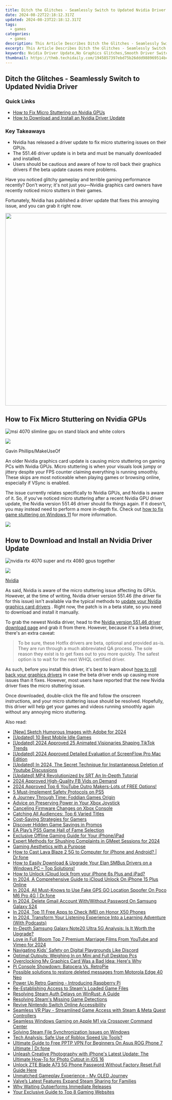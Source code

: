 ```yaml
---
title: Ditch the Glitches - Seamlessly Switch to Updated Nvidia Driver
date: 2024-08-22T22:18:12.317Z
updated: 2024-08-23T22:18:12.317Z
tags:
  - games
categories:
  - games
description: This Article Describes Ditch the Glitches - Seamlessly Switch to Updated Nvidia Driver
excerpt: This Article Describes Ditch the Glitches - Seamlessly Switch to Updated Nvidia Driver
keywords: Nvidia Driver Update,No Graphics Glitches,Smooth Driver Switch,Latest Nvidia Release,Enhanced Graphics Performance,Upgrade Nvidia Drivers,Flawless Graphic Experience
thumbnail: https://thmb.techidaily.com/1945857397ebd75b26ddd988969514bcfe07be7bef56803fb658a77091d094a7.jpg
---
```


## Ditch the Glitches - Seamlessly Switch to Updated Nvidia Driver

### Quick Links

* [How to Fix Micro Stuttering on Nvidia GPUs](#how-to-fix-micro-stuttering-on-nvidia-gpus)
* [How to Download and Install an Nvidia Driver Update](#how-to-download-and-install-an-nvidia-driver-update)

### Key Takeaways

* Nvidia has released a driver update to fix micro stuttering issues on their GPUs.
* The 551.46 driver update is in beta and must be manually downloaded and installed.
* Users should be cautious and aware of how to roll back their graphics drivers if the beta update causes more problems.

 Have you noticed glitchy gameplay and terrible gaming performance recently? Don't worry; it's not just you—Nvidia graphics card owners have recently noticed micro stutters in their games.

 Fortunately, Nvidia has published a driver update that fixes this annoying issue, and you can grab it right now.

<!-- affiliate ads begin -->
<a href="https://appsumo.8odi.net/c/5597632/2087484/7443" target="_top" id="2087484"><img src="//a.impactradius-go.com/display-ad/7443-2087484" border="0" alt="" width="1200" height="600"/></a><img height="0" width="0" src="https://appsumo.8odi.net/i/5597632/2087484/7443" style="position:absolute;visibility:hidden;" border="0" />
<!-- affiliate ads end -->
## How to Fix Micro Stuttering on Nvidia GPUs
![msi 4070 slimline gpu on stand black and white colors](https://static1.makeuseofimages.com/wordpress/wp-content/uploads/wm/2023/09/msi-4070-slimline-gpu-on-stand-black-and-white-colors.JPG)

<!-- affiliate ads begin -->
<a href="https://shop.systoolsgroup.com/affiliate.php?ACCOUNT=SYSTOOBY&AFFILIATE=108875&PATH=https%3A%2F%2Fwww.systoolsgroup.com%3FAFFILIATE%3D108875%26RESOURCE%3D%2BSysTools%2BPDF%2BUnlocker"><img src="https://www.systoolsgroup.com/box/pdf-unlocker.png" border="0"></a>
<!-- affiliate ads end -->
 Gavin Phillips/MakeUseOf

 An older Nvidia graphics card update is causing micro stuttering on gaming PCs with Nvidia GPUs. Micro stuttering is when your visuals look jumpy or jittery despite your FPS counter claiming everything is running smoothly. These skips are most noticeable when playing games or browsing online, especially if VSync is enabled.

 The issue currently relates specifically to Nvidia GPUs, and Nvidia is aware of it. So, if you've noticed micro stuttering after a recent Nvidia GPU driver update, the Nvidia version 551.46 driver should fix things again. If it doesn't, you may instead need to perform a more in-depth fix. Check out [how to fix game stuttering on Windows 11](https://www.makeuseof.com/windows-11-game-stutter-fix/) for more information.

<!-- affiliate ads begin -->
<a href="https://store.massmailsoftware.com/order/checkout.php?PRODS=1095219&QTY=1&AFFILIATE=108875&CART=1"><img src="https://secure.avangate.com/images/merchant/dc87c13749315c7217cdc4ac692e704c/banera_for_partners-20_%281%29.jpg" border="0"></a>
<!-- affiliate ads end -->
## How to Download and Install an Nvidia Driver Update
![nvidia rtx 4070 super and rtx 4080 gpus together](https://static1.makeuseofimages.com/wordpress/wp-content/uploads/2024/01/nvidia-rtx-4070-super-and-rtx-4080-gpus-together.jpg)

<!-- affiliate ads begin -->
<a href="https://shop.incomedia.eu/order/checkout.php?PRODS=12730965&QTY=1&AFFILIATE=108875&CART=1"><img src="https://incomedia.eu/files/images/affiliates/w5/03_WBSX5_728x90_red_CTA.jpg" border="0"></a>
<!-- affiliate ads end -->
[Nvidia](https://nvidianews.nvidia.com/news/geforce-rtx-40-super-series)

 As said, Nvidia is aware of the micro stuttering issue affecting its GPUs. However, at the time of writing, Nvidia driver version 551.46 (the driver fix for this issue) isn't available via the typical methods to [update your Nvidia graphics card drivers](https://www.makeuseof.com/how-update-nvidia-graphics-card-drivers-windows/) . Right now, the patch is in a beta state, so you need to download and install it manually.

 To grab the newest Nvidia driver, head to the [Nvidia version 551.46 driver download page](https://nvidia.custhelp.com/app/answers/detail/a%5Fid/5519?=&linkId=100000240085402) and grab it from there. However, because it's a beta driver, there's an extra caveat:

> To be sure, these Hotfix drivers are beta, optional and provided as-is. They are run through a much abbreviated QA process. The sole reason they exist is to get fixes out to you more quickly. The safest option is to wait for the next WHQL certified driver.

 As such, before you install this driver, it's best to learn about [how to roll back your graphics drivers](https://www.makeuseof.com/how-to-roll-back-a-driver-in-windows-10/) in case the beta driver ends up causing more issues than it fixes. However, most users have reported that the new Nvidia driver fixes the micro stuttering issue.

 Once downloaded, double-click the file and follow the onscreen instructions, and your micro stuttering issue should be resolved. Hopefully, this driver will help get your games and videos running smoothly again without any annoying micro stuttering.


<ins class="adsbygoogle"
     style="display:block"
     data-ad-format="autorelaxed"
     data-ad-client="ca-pub-7571918770474297"
     data-ad-slot="1223367746"></ins>



<ins class="adsbygoogle"
     style="display:block"
     data-ad-client="ca-pub-7571918770474297"
     data-ad-slot="8358498916"
     data-ad-format="auto"
     data-full-width-responsive="true"></ins>





<span class="atpl-alsoreadstyle">Also read:</span>
<div><ul>
<li><a href="https://article-posts.techidaily.com/new-sketch-humorous-images-with-adobe-for-2024/"><u>[New] Sketch Humorous Images with Adobe for 2024</u></a></li>
<li><a href="https://digital-screen-recording.techidaily.com/updated-10-best-mobile-idle-games/"><u>[Updated] 10 Best Mobile Idle Games</u></a></li>
<li><a href="https://tiktok-video-recordings.techidaily.com/updated-2024-approved-25-animated-visionaries-shaping-tiktok-trends/"><u>[Updated] 2024 Approved  25 Animated Visionaries Shaping TikTok Trends</u></a></li>
<li><a href="https://screen-sharing-recording.techidaily.com/updated-2024-approved-detailed-evaluation-of-screenflow-pro-mac-edition/"><u>[Updated] 2024 Approved  Detailed Evaluation of ScreenFlow Pro Mac Edition</u></a></li>
<li><a href="https://youtube-blog.techidaily.com/ed-in-2024-the-secret-technique-for-instantaneous-deletion-of-youtube-discussions/"><u>[Updated] In 2024, The Secret Technique for Instantaneous Deletion of Youtube Discussions</u></a></li>
<li><a href="https://extra-skills.techidaily.com/updated-mp4-revolutionized-by-srt-an-in-depth-tutorial/"><u>[Updated] MP4 Revolutionized by SRT   An In-Depth Tutorial</u></a></li>
<li><a href="https://facebook-clips.techidaily.com/2024-approved-high-quality-fb-vids-on-demand/"><u>2024 Approved  High-Quality FB Vids on Demand</u></a></li>
<li><a href="https://youtube-tips.techidaily.com/approved-top-6-youtube-outro-makers-lots-of-free-options/"><u>2024 Approved  Top 6 YouTube Outro Makers-Lots of FREE Options!</u></a></li>
<li><a href="https://games-able.techidaily.com/5-must-implement-safety-protocols-on-ps5/"><u>5 Must-Implement Safety Protocols on PS5</u></a></li>
<li><a href="https://games-able.techidaily.com/a-journey-through-time-foddian-games-origin/"><u>A Journey Through Time: Foddian Games Origin</u></a></li>
<li><a href="https://games-able.techidaily.com/advice-on-preserving-power-in-your-xbox-joystick/"><u>Advice on Preserving Power in Your Xbox Joystick</u></a></li>
<li><a href="https://games-able.techidaily.com/canceling-firmware-changes-on-xbox-console/"><u>Canceling Firmware Changes on Xbox Console</u></a></li>
<li><a href="https://games-able.techidaily.com/catching-all-audiences-top-6-varied-titles/"><u>Catching All Audiences: Top 6 Varied Titles</u></a></li>
<li><a href="https://games-able.techidaily.com/cost-saving-strategies-for-gamers/"><u>Cost-Saving Strategies for Gamers</u></a></li>
<li><a href="https://games-able.techidaily.com/discover-hidden-game-savings-in-promos/"><u>Discover Hidden Game Savings in Promos</u></a></li>
<li><a href="https://games-able.techidaily.com/ea-plays-ps5-game-hall-of-fame-selection/"><u>EA Play’s PS5 Game Hall of Fame Selection</u></a></li>
<li><a href="https://games-able.techidaily.com/exclusive-offline-gaming-guide-for-your-iphoneipad/"><u>Exclusive Offline Gaming Guide for Your iPhone/iPad</u></a></li>
<li><a href="https://remote-screen-capture.techidaily.com/expert-methods-for-shushing-complaints-in-gmeet-sessions-for-2024/"><u>Expert Methods for Shushing Complaints in GMeet Sessions for 2024</u></a></li>
<li><a href="https://games-able.techidaily.com/gaming-aesthetics-with-a-purpose/"><u>Gaming Aesthetics with a Purpose</u></a></li>
<li><a href="https://screen-mirror.techidaily.com/how-to-cast-lava-blaze-2-5g-to-computer-for-iphone-and-android-drfone-by-drfone-android/"><u>How to Cast Lava Blaze 2 5G to Computer for iPhone and Android? | Dr.fone</u></a></li>
<li><a href="https://driver-download.techidaily.com/how-to-easily-download-and-upgrade-your-elan-smbus-drivers-on-a-windows-pc-top-solutions/"><u>How to Easily Download & Upgrade Your Elan SMBus Drivers on a Windows PC – Top Solutions!</u></a></li>
<li><a href="https://activate-lock.techidaily.com/how-to-unlock-icloud-lock-from-your-iphone-6s-plus-and-ipad-by-drfone-ios/"><u>How to Unlock iCloud lock from your iPhone 6s Plus and iPad?</u></a></li>
<li><a href="https://activate-lock.techidaily.com/in-2024-a-comprehensive-guide-to-icloud-unlock-on-iphone-15-plus-online-by-drfone-ios/"><u>In 2024, A Comprehensive Guide to iCloud Unlock On iPhone 15 Plus Online</u></a></li>
<li><a href="https://fake-location.techidaily.com/in-2024-all-must-knows-to-use-fake-gps-go-location-spoofer-on-poco-m6-pro-4g-drfone-by-drfone-virtual-android/"><u>In 2024, All Must-Knows to Use Fake GPS GO Location Spoofer On Poco M6 Pro 4G | Dr.fone</u></a></li>
<li><a href="https://android-unlock.techidaily.com/in-2024-delete-gmail-account-withwithout-password-on-samsung-galaxy-s24-by-drfone-android/"><u>In 2024, Delete Gmail Account With/Without Password On Samsung Galaxy S24</u></a></li>
<li><a href="https://sim-unlock.techidaily.com/in-2024-top-11-free-apps-to-check-imei-on-honor-x50-phones-by-drfone-android/"><u>In 2024, Top 11 Free Apps to Check IMEI on Honor X50 Phones</u></a></li>
<li><a href="https://some-guidance.techidaily.com/in-2024-transform-your-listening-experience-into-a-learning-adventure-with-podcasts/"><u>In 2024, Transform Your Listening Experience Into a Learning Adventure (With Podcasts)</u></a></li>
<li><a href="https://buynow-help.techidaily.com/in-depth-samsung-galaxy-note20-ultra-5g-analysis-is-it-worth-the-upgrade/"><u>In-Depth Samsung Galaxy Note20 Ultra 5G Analysis: Is It Worth the Upgrade?</u></a></li>
<li><a href="https://youtube-web.techidaily.com/in-full-bloom-top-7-premium-marriage-films-from-youtube-and-vimeo-for-2024/"><u>Love in Full Bloom  Top 7 Premium Marriage Films From YouTube and Vimeo for 2024</u></a></li>
<li><a href="https://games-able.techidaily.com/navigating-kids-safety-on-digital-playgrounds-like-discord/"><u>Navigating Kids' Safety on Digital Playgrounds Like Discord</u></a></li>
<li><a href="https://games-able.techidaily.com/optimal-outputs-weighing-in-on-mini-and-full-desktop-pcs/"><u>Optimal Outputs: Weighing In on Mini and Full Desktop Pcs</u></a></li>
<li><a href="https://games-able.techidaily.com/overclocking-my-graphics-card-was-a-bad-idea-heres-why/"><u>Overclocking My Graphics Card Was a Bad Idea: Here's Why</u></a></li>
<li><a href="https://games-able.techidaily.com/pi-console-showdown-batocera-vs-retropie/"><u>Pi Console Showdown: Batocera Vs. RetroPie</u></a></li>
<li><a href="https://review-topics.techidaily.com/possible-solutions-to-restore-deleted-messages-from-motorola-edge-40-neo-by-fonelab-android-recover-messages/"><u>Possible solutions to restore deleted messages from Motorola Edge 40 Neo</u></a></li>
<li><a href="https://games-able.techidaily.com/power-up-retro-gaming-introducing-raspberry-pi/"><u>Power Up Retro Gaming - Introducing Raspberry Pi</u></a></li>
<li><a href="https://games-able.techidaily.com/re-establishing-access-to-steams-loaded-game-files/"><u>Re-Establishing Access to Steam's Loaded Game Files</u></a></li>
<li><a href="https://games-able.techidaily.com/resolving-steam-auth-delays-on-winrust-a-guide/"><u>Resolving Steam Auth Delays on WinRust: A Guide</u></a></li>
<li><a href="https://games-able.techidaily.com/resolving-steams-missing-game-detections/"><u>Resolving Steam's Missing Game Detections</u></a></li>
<li><a href="https://games-able.techidaily.com/revive-nintendo-switch-online-accessibility/"><u>Revive Nintendo Switch Online Accessibility</u></a></li>
<li><a href="https://games-able.techidaily.com/seamless-vr-play-streamlined-game-access-with-steam-and-meta-quest-controllers/"><u>Seamless VR Play - Streamlined Game Access with Steam & Meta Quest Controllers</u></a></li>
<li><a href="https://games-able.techidaily.com/seamless-windows-gaming-on-apple-m1-via-crossover-command-center/"><u>Seamless Windows Gaming on Apple M1 via Crossover Command Center</u></a></li>
<li><a href="https://games-able.techidaily.com/solving-steam-file-synchronization-issues-on-windows/"><u>Solving Steam File Synchronization Issues on Windows</u></a></li>
<li><a href="https://games-able.techidaily.com/tech-analysis-safe-use-of-roblox-speed-up-tools/"><u>Tech Analysis: Safe Use of Roblox Speed Up Tools?</u></a></li>
<li><a href="https://fake-location.techidaily.com/ultimate-guide-to-free-pptp-vpn-for-beginners-on-asus-rog-phone-7-ultimate-drfone-by-drfone-virtual-android/"><u>Ultimate Guide to Free PPTP VPN For Beginners On Asus ROG Phone 7 Ultimate | Dr.fone</u></a></li>
<li><a href="https://tech-renaissance.techidaily.com/unleash-creative-photography-with-iphones-latest-update-the-ultimate-how-to-for-photo-cutout-in-ios-16/"><u>Unleash Creative Photography with iPhone's Latest Update: The Ultimate How-To for Photo Cutout in iOS 16</u></a></li>
<li><a href="https://unlock-android.techidaily.com/unlock-zte-blade-a73-5g-phone-password-without-factory-reset-full-guide-here-by-drfone-android/"><u>Unlock ZTE Blade A73 5G Phone Password Without Factory Reset Full Guide Here</u></a></li>
<li><a href="https://games-able.techidaily.com/unmatched-gameplay-experience-my-oled-journey/"><u>Unmatched Gameplay Experience - My OLED Journey</u></a></li>
<li><a href="https://games-able.techidaily.com/valves-latest-features-expand-steam-sharing-for-families/"><u>Valve’s Latest Features Expand Steam Sharing for Families</u></a></li>
<li><a href="https://games-able.techidaily.com/why-waiting-outperforms-immediate-releases/"><u>Why Waiting Outperforms Immediate Releases</u></a></li>
<li><a href="https://games-able.techidaily.com/your-exclusive-guide-to-top-8-gaming-websites/"><u>Your Exclusive Guide to Top 8 Gaming Websites</u></a></li>
</ul></div>
